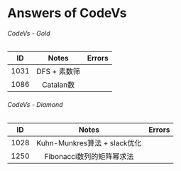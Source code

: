 # Answers of CodeVs

###### CodeVs - Gold

|  ID  |   Notes   | Errors |
| :--: | :-------: | ------ |
| 1031 | DFS + 素数筛 |        |
| 1086 | Catalan数  |        |

###### CodeVs - Diamond

|  ID  |          Notes           | Errors |
| :--: | :----------------------: | ------ |
| 1028 | Kuhn-Munkres算法 + slack优化 |        |
| 1250 |    Fibonacci数列的矩阵幂求法     |        |

